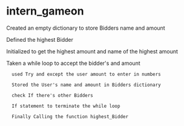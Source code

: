 # intern_gameon

Created an empty dictionary to store Bidders name and amount

Defined the highest Bidder

Initialized  to get the highest amount and name of the highest amount

Taken a while loop to accept the bidder's and amount

      used Try and except the user amount to enter in numbers
      
      Stored the User's name and amount in Bidders dictionary
      
      check If there's other Bidders
      
      If statement to terminate the while loop
      
      Finally Calling the function highest_Bidder
       
